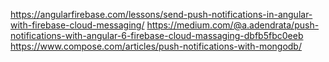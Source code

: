 https://angularfirebase.com/lessons/send-push-notifications-in-angular-with-firebase-cloud-messaging/
https://medium.com/@a.adendrata/push-notifications-with-angular-6-firebase-cloud-massaging-dbfb5fbc0eeb
https://www.compose.com/articles/push-notifications-with-mongodb/
